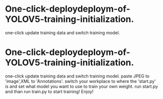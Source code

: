 # One-click-deploydeploym-of-YOLOV5-training-initialization.
one-click update training data and switch training model.
# One-click-deploydeploym-of-YOLOV5-training-initialization.
one-click update training data and switch training model.
paste JPEG to 'image',XML to 'Annotations'.
switch your workplace to where the 'start.py' is and set what model you want to use to train your own weight.
run start.py and than run train.py to start training!
Enjoy!

